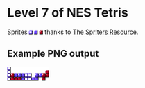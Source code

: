 # Level 7 of NES Tetris

Sprites ![](NES_level7_empty.png) ![](NES_level7_filled.png) ![](NES_level7_other.png) thanks to [The Spriters Resource](https://www.spriters-resource.com/nes/tetris/sheet/32943/).

## Example PNG output

![](example.png)
